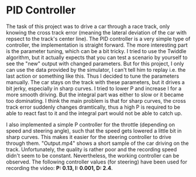 # PID Controller

The task of this project was to drive a car through a race track, only knowing the cross track error (meaning the lateral deviation of the car with repsect to the track's center line). The PID controller is a very simple type of controller, the implementation is straight forward. The more interesting part is the parameter tuning, which can be a bit tricky. I tried to use the Twiddle algorithm, but it actually expects that you can test a scenario by yourself to see the "new" output with changed parameters. But for this project, I only can use the data provided by the simulator, I can't tell him to replay i.e. the last action or something like this. Thus I decided to tune the parameters manually. The car stays on the track with these parameters, but it drives a bit jerky, especially in sharp curves. I tried to lower P and increase I for a more smooth driving. But the integral part was either to slow or it became too dominating. I think the main problem is that for sharp curves, the cross track error suddenly changes dramtically, thus a high P is required to be able to react fast to it and the integral part would not be able to catch up.

I also implemented a simple P controller for the throttle (depending on speed and steering angle), such that the speed gets lowered a little bit in sharp curves. This makes it easier for the steering controller to drive through them. "Output.mp4" shows a short sample of the car driving on the track. Unfortunately, the quality is rather poor and the recording speed didn't seem to be constant. Nevertheless, the working controller can be observed. The following controller values (for steering) have been used for recording the video: **P: 0.13, I: 0.001, D: 2.4**.
